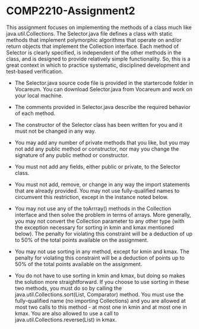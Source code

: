 # COMP2210-Assignment2

This assignment focuses on implementing the methods of a class much like java.util.Collections. The Selector.java file defines a class with static methods that implement polymorphic algorithms that operate on and/or return objects that implement the Collection interface. Each method of Selector is clearly specified, is independent of the other methods in the class, and is designed to provide relatively simple functionality. So, this is a great context in which to practice systematic, disciplined development and test-based verification.

- The Selector.java source code file is provided in the startercode folder in Vocareum. You can download Selector.java from Vocareum and work on your local machine.

- The comments provided in Selector.java describe the required behavior of each method.

- The constructor of the Selector class has been written for you and it must not be changed in any way.

- You may add any number of private methods that you like, but you may not add any public method or constructor, nor may you change the signature of any public method or constructor.

- You must not add any fields, either public or private, to the Selector class.

- You must not add, remove, or change in any way the import statements that are already provided. You may not use fully-qualified names to circumvent this restriction, except in the instance noted below.

- You may not use any of the toArrray() methods in the Collection interface and then solve the problem in terms of arrays. More generally, you may not convert the Collection parameter to any other type (with the exception necessary for sorting in kmin and kmax mentioned below). The penalty for violating this constraint will be a deduction of up to 50% of the total points available on the assignment.

- You may not use sorting in any method, except for kmin and kmax. The penalty for violating this constraint will be a deduction of points up to 50% of the total points available on the assignment.

- You do not have to use sorting in kmin and kmax, but doing so makes the solution more straightforward. If you choose to use sorting in these two methods, you must do so by calling the java.util.Collections.sort(List, Comparator) method. You must use the fully-qualified name (no importing Collections) and you are allowed at most two calls to this method - at most one in kmin and at most one in kmax. You are also allowed to use a call to java.util.Collections.reverse(List) in kmax.
